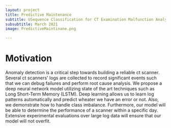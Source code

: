 ```yaml
---
layout: project
title: Predictive Maintenance
subtitle: USequence Classification for CT Examination Malfunction Analysis
subsubtitle: March 2021
image: PredictiveMaintinane.png

---
```


# Motivation

Anomaly detection is a critical step towards building a reliable ct scanner. Several ct scanners' logs are collected to record significant events such that we can debug failures and perform root cause analysis.
We propose a deep neural network model utilizing state of the art techniques such as Long Short-Term Memory (LSTM). Deep learning allows us to learn log patterns automatically and predict wheater we have an error or not. Also, we demonstrate how to handle class imbalance. Furthermore, our model will be able to determine the performance of a scanner within a specific day. Extensive experimental evaluations over large log data will ensure that our model will not overfit.
